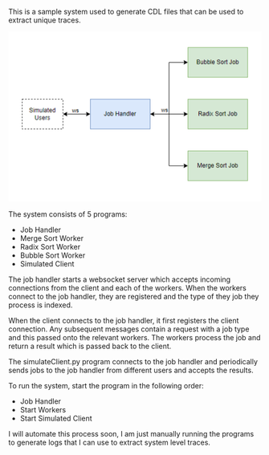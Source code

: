 This is a sample system used to generate CDL files that can be used to extract unique traces. 

![Simplified System Diagram](docs/systemDiagram.png)

The system consists of 5 programs:

- Job Handler 
- Merge Sort Worker
- Radix Sort Worker
- Bubble Sort Worker
- Simulated Client

The job handler starts a websocket server which accepts incoming connections from the client and each of the workers. When the workers connect to the job handler, they are registered and the type of they job they process is indexed. 

When the client connects to the job handler, it first registers the client connection. Any subsequent messages contain a request with a job type and this passed onto the relevant workers. The workers process the job and return a result which is passed back to the client. 

The simulateClient.py program connects to the job handler and periodically sends jobs to the job handler from different users and accepts the results.

To run the system, start the program in the following order:
- Job Handler
- Start Workers
- Start Simulated Client

I will automate this process soon, I am just manually running the programs to generate logs that I can use to extract system level traces.


